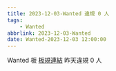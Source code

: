 ```yaml
---
title: 2023-12-03-Wanted 違規 0 人
tags:
    - Wanted
abbrlink: 2023-12-03-Wanted
date: Wanted-2023-12-03 12:00:00
---
```

Wanted 板 [板規連結](https://www.ptt.cc/bbs/Wanted/M.1608829773.A.D3B.html)
昨天違規 0 人

